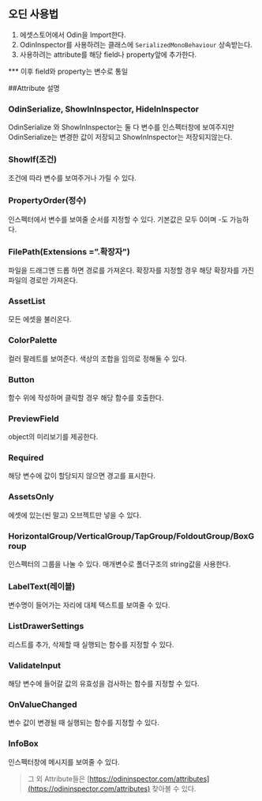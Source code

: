 ## 오딘 사용법

1. 에셋스토어에서 Odin을 Import한다.
2. OdinInspector를 사용하려는 클래스에 `SerializedMonoBehaviour` 상속받는다.
3. 사용하려는 attribute를 해당 field나 property앞에 추가한다.

*** 이후 field와 property는 변수로 통일

##Attribute 설명

### OdinSerialize, ShowInInspector, HideInInspector

  OdinSerialize 와 ShowInInspector는 둘 다 변수를 인스펙터창에 보여주지만 OdinSerialize는 변경한 값이 저장되고 ShowInInspector는 저장되지않는다.

### ShowIf(조건)
  조건에 따라 변수를 보여주거나 가릴 수 있다.
### PropertyOrder(정수)
  인스펙터에서 변수를 보여줄 순서를 지정할 수 있다. 기본값은 모두 0이며 -도 가능하다.
### FilePath(Extensions =”.확장자")
  파일을 드래그앤 드롭 하면 경로를 가져온다. 확장자를 지정할 경우 해당 확장자를 가진 파일의 경로만 가져온다.
### AssetList
  모든 에셋을 불러온다.
### ColorPalette
  컬러 팔레트를 보여준다. 색상의 조합을 임의로 정해둘 수 있다.
### Button
  함수 위에 작성하며 클릭할 경우 해당 함수를 호출한다.
### PreviewField
  object의 미리보기를 제공한다.
### Required
  해당 변수에 값이 할당되지 않으면 경고를 표시한다.
### AssetsOnly
  에셋에 있는(씬 말고) 오브젝트만 넣을 수 있다.
### HorizontalGroup/VerticalGroup/TapGroup/FoldoutGroup/BoxGroup
  인스펙터의 그룹을 나눌 수 있다. 매개변수로 폴더구조의 string값을 사용한다.

### LabelText(레이블)
  변수명이 들어가는 자리에 대체 텍스트를 보여줄 수 있다.
### ListDrawerSettings
  리스트를 추가, 삭제할 때 실행되는 함수를 지정할 수 있다.
### ValidateInput
  해당 변수에 들어갈 값의 유효성을 검사하는 함수를 지정할 수 있다.
### OnValueChanged
  변수 값이 변경될 때 실행되는 함수를 지정할 수 있다.
### InfoBox
  인스펙터창에 메시지를 보여줄 수 있다.

> 그 외 Attribute들은 [https://odininspector.com/attributes](https://odininspector.com/attributes) 찾아볼 수 있다.